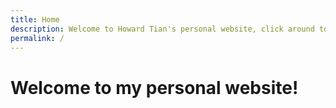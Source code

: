 ```yaml
---
title: Home
description: Welcome to Howard Tian's personal website, click around to learn more!
permalink: /
---
```

# Welcome to my personal website!